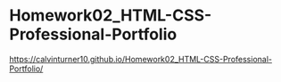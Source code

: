# Homework02_HTML-CSS-Professional-Portfolio
https://calvinturner10.github.io/Homework02_HTML-CSS-Professional-Portfolio/
